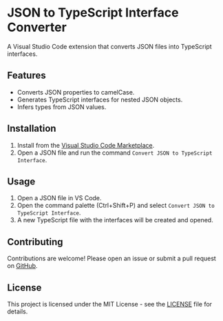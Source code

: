 # JSON to TypeScript Interface Converter

A Visual Studio Code extension that converts JSON files into TypeScript interfaces.

## Features

- Converts JSON properties to camelCase.
- Generates TypeScript interfaces for nested JSON objects.
- Infers types from JSON values.

## Installation

1. Install from the [Visual Studio Code Marketplace](https://marketplace.visualstudio.com).
2. Open a JSON file and run the command `Convert JSON to TypeScript Interface`.

## Usage

1. Open a JSON file in VS Code.
2. Open the command palette (Ctrl+Shift+P) and select `Convert JSON to TypeScript Interface`.
3. A new TypeScript file with the interfaces will be created and opened.

## Contributing

Contributions are welcome! Please open an issue or submit a pull request on [GitHub](https://github.com/johnpires/json-to-typescript-interface-converter).

## License

This project is licensed under the MIT License - see the [LICENSE](LICENSE) file for details.
